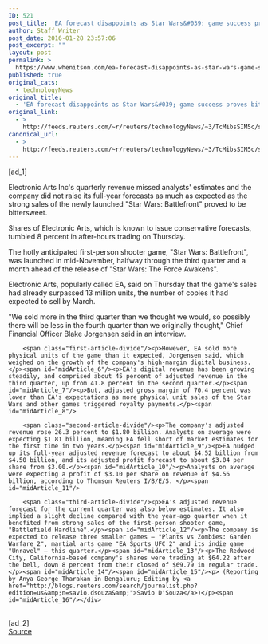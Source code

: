 ```yaml
---
ID: 521
post_title: 'EA forecast disappoints as Star Wars&#039; game success proves bittersweet'
author: Staff Writer
post_date: 2016-01-28 23:57:06
post_excerpt: ""
layout: post
permalink: >
  https://www.whenitson.com/ea-forecast-disappoints-as-star-wars-game-success-proves-bittersweet/
published: true
original_cats:
  - technologyNews
original_title:
  - 'EA forecast disappoints as Star Wars&#039; game success proves bittersweet'
original_link:
  - >
    http://feeds.reuters.com/~r/reuters/technologyNews/~3/TcMibsSIM5c/story01.htm
canonical_url:
  - >
    http://feeds.reuters.com/~r/reuters/technologyNews/~3/TcMibsSIM5c/story01.htm
---
```

 [ad_1]
<br><div id="articleText">
<span id="midArticle_start"/>

<span id="midArticle_0"/><span class="focusParagraph" readability="4"><p><span class="articleLocatio&lt;/span&gt;n">Electronic Arts Inc's quarterly revenue missed analysts' estimates and the company did not raise its full-year forecasts as much as expected as the strong sales of the newly launched "Star Wars: Battlefront" proved to be bittersweet.</span></p></span><span id="midArticle_1"/><p>Shares of Electronic Arts, which is known to issue conservative forecasts, tumbled 8 percent in after-hours trading on Thursday.</p><span id="midArticle_2"/><p>The hotly anticipated first-person shooter game, "Star Wars: Battlefront", was launched in mid-November, halfway through the third quarter and a month ahead of the release of "Star Wars: The Force Awakens".</p><span id="midArticle_3"/><p>Electronic Arts, popularly called EA, said on Thursday that the game's sales had already surpassed 13 million units, the number of copies it had expected to sell by March.</p><span id="midArticle_4"/><p>"We sold more in the third quarter than we thought we would, so possibly there will be less in the fourth quarter than we originally thought," Chief Financial Officer Blake Jorgensen said in an interview.</p><span id="midArticle_5"/>
        
        <span class="first-article-divide"/><p>However, EA sold more physical units of the game than it expected, Jorgensen said, which weighed on the growth of the company's high-margin digital business.</p><span id="midArticle_6"/><p>EA's digital revenue has been growing steadily, and comprised about 45 percent of adjusted revenue in the third quarter, up from 41.8 percent in the second quarter.</p><span id="midArticle_7"/><p>But, adjusted gross margin of 70.4 percent was lower than EA's expectations as more physical unit sales of the Star Wars and other games triggered royalty payments.</p><span id="midArticle_8"/>
        
        <span class="second-article-divide"/><p>The company's adjusted revenue rose 26.3 percent to $1.80 billion. Analysts on average were expecting $1.81 billion, meaning EA fell short of market estimates for the first time in two years.</p><span id="midArticle_9"/><p>EA nudged up its full-year adjusted revenue forecast to about $4.52 billion from $4.50 billion, and its adjusted profit forecast to about $3.04 per share from $3.00.</p><span id="midArticle_10"/><p>Analysts on average were expecting a profit of $3.10 per share on revenue of $4.56 billion, according to Thomson Reuters I/B/E/S. </p><span id="midArticle_11"/>
        
        <span class="third-article-divide"/><p>EA's adjusted revenue forecast for the current quarter was also below estimates. It also implied a slight decline compared with the year-ago quarter when it benefited from strong sales of the first-person shooter game, "Battlefield Hardline".</p><span id="midArticle_12"/><p>The company is expected to release three smaller games – "Plants vs Zombies: Garden Warfare 2", martial arts game "EA Sports UFC 2" and its indie game "Unravel" – this quarter.</p><span id="midArticle_13"/><p>The Redwood City, California-based company's shares were trading at $64.22 after the bell, down 8 percent from their closed of $69.79 in regular trade.</p><span id="midArticle_14"/><span id="midArticle_15"/><p> (Reporting by Anya George Tharakan in Bengaluru; Editing by <a href="http://blogs.reuters.com/search/journalist.php?edition=us&amp;n=savio.dsouza&amp;">Savio D'Souza</a>)</p><span id="midArticle_16"/></div>
<br>[ad_2]
<br><a href="http://feeds.reuters.com/~r/reuters/technologyNews/~3/TcMibsSIM5c/story01.htm">Source </a>